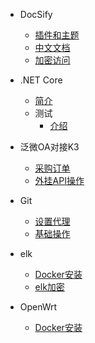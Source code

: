 * DocSify
  * [插件和主题](https://github.com/Leward/mermaid-docsify)
  * [中文文档](https://www.wenjiangs.com/doc/docsifyjs)
  * [加密访问](https://www.clboy.cn/archives/docsify%E6%96%87%E6%A1%A3%E5%8A%A0%E5%AF%86%E8%A7%A3%E5%AF%86%E6%8F%92%E4%BB%B6)

* .NET Core
  * [简介](md/.NETCORE/induce.md ':encrypted')
  * 测试
      * [介绍](md/.NETCORE/测试/介绍.md)
  
* 泛微OA对接K3
  * [采购订单](md/%E6%B3%9B%E5%BE%AEOA%E8%A1%A8%E5%8D%95/%E9%87%87%E8%B4%AD%E8%AE%A2%E5%8D%95.md)
  * [外挂API操作](md\泛微OA表单\外挂API操作.md)

* Git
  * [设置代理](md/git/proxy.md)
  * [基础操作](md/git/Foundation.md)

* elk
  * [Docker安装](md\elk\Docker安装.md)
  * [elk加密](md\elk\elk%E5%8A%A0%E5%AF%86.md)

* OpenWrt
  * [Docker安装](md\OpenWrt\Docker无网络.md)